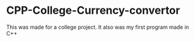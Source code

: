 # CPP-College-Currency-convertor

This was made for a college project.
It also was my first program made in C++
